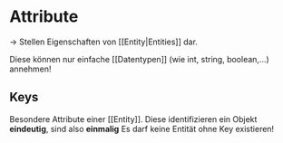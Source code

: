 # Attribute

-> Stellen Eigenschaften von [[Entity|Entities]] dar.

Diese können nur einfache [[Datentypen]] (wie int, string, boolean,...) annehmen!

## Keys

Besondere Attribute einer [[Entity]].
Diese identifizieren ein Objekt **eindeutig**, sind also **einmalig**
Es darf keine Entität ohne Key existieren!